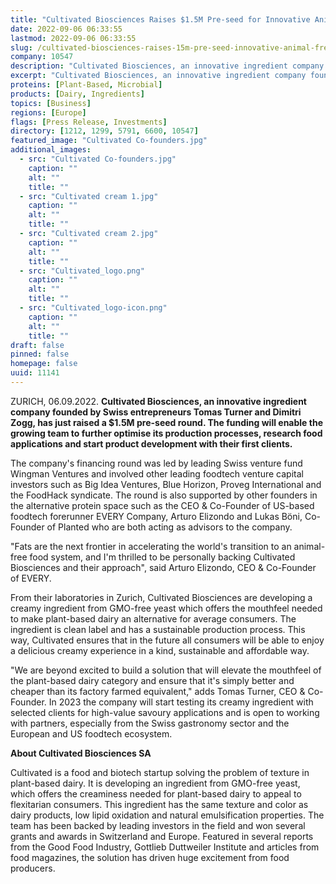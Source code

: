 ```yaml
---
title: "Cultivated Biosciences Raises $1.5M Pre-seed for Innovative Animal-Free Fats for Plant-Based Dairy"
date: 2022-09-06 06:33:55
lastmod: 2022-09-06 06:33:55
slug: /cultivated-biosciences-raises-15m-pre-seed-innovative-animal-free-fats-plant-based-dairy
company: 10547
description: "Cultivated Biosciences, an innovative ingredient company founded by Swiss entrepreneurs Tomas Turner and Dimitri Zogg, has just raised a $1.5M pre-seed round. The funding will enable the growing team to further optimise its production processes, research food applications and start product development with their first clients."
excerpt: "Cultivated Biosciences, an innovative ingredient company founded by Swiss entrepreneurs Tomas Turner and Dimitri Zogg, has just raised a $1.5M pre-seed round. The funding will enable the growing team to further optimise its production processes, research food applications and start product development with their first clients."
proteins: [Plant-Based, Microbial]
products: [Dairy, Ingredients]
topics: [Business]
regions: [Europe]
flags: [Press Release, Investments]
directory: [1212, 1299, 5791, 6600, 10547]
featured_image: "Cultivated Co-founders.jpg"
additional_images:
  - src: "Cultivated Co-founders.jpg"
    caption: ""
    alt: ""
    title: ""
  - src: "Cultivated cream 1.jpg"
    caption: ""
    alt: ""
    title: ""
  - src: "Cultivated cream 2.jpg"
    caption: ""
    alt: ""
    title: ""
  - src: "Cultivated_logo.png"
    caption: ""
    alt: ""
    title: ""
  - src: "Cultivated_logo-icon.png"
    caption: ""
    alt: ""
    title: ""
draft: false
pinned: false
homepage: false
uuid: 11141
---
```

ZURICH, 06.09.2022. **Cultivated Biosciences, an innovative ingredient
company founded by Swiss entrepreneurs Tomas Turner and Dimitri Zogg,
has just raised a \$1.5M pre-seed round. The funding will enable the
growing team to further optimise its production processes, research food
applications and start product development with their first clients.**

The company's financing round was led by leading Swiss venture fund
Wingman Ventures and involved other leading foodtech venture capital
investors such as Big Idea Ventures, Blue Horizon, Proveg International
and the FoodHack syndicate. The round is also supported by other
founders in the alternative protein space such as the CEO & Co-Founder
of US-based foodtech forerunner EVERY Company, Arturo Elizondo and Lukas
Böni, Co-Founder of Planted who are both acting as advisors to the
company.

\"Fats are the next frontier in accelerating the world\'s transition to
an animal-free food system, and I\'m thrilled to be personally backing
Cultivated Biosciences and their approach\", said Arturo Elizondo, CEO &
Co-Founder of EVERY.

From their laboratories in Zurich, Cultivated Biosciences are developing
a creamy ingredient from GMO-free yeast which offers the mouthfeel
needed to make plant-based dairy an alternative for average consumers.
The ingredient is clean label and has a sustainable production process.
This way, Cultivated ensures that in the future all consumers will be
able to enjoy a delicious creamy experience in a kind, sustainable and
affordable way.

"We are beyond excited to build a solution that will elevate the
mouthfeel of the plant-based dairy category and ensure that it's simply
better and cheaper than its factory farmed equivalent," adds Tomas
Turner, CEO & Co-Founder. In 2023 the company will start testing its
creamy ingredient with selected clients for high-value savoury
applications and is open to working with partners, especially from the
Swiss gastronomy sector and the European and US foodtech ecosystem.

**About Cultivated Biosciences SA**

Cultivated is a food and biotech startup solving the problem of texture
in plant-based dairy. It is developing an ingredient from GMO-free
yeast, which offers the creaminess needed for plant-based dairy to
appeal to flexitarian consumers. This ingredient has the same texture
and color as dairy products, low lipid oxidation and natural
emulsification properties. The team has been backed by leading investors
in the field and won several grants and awards in Switzerland and
Europe. Featured in several reports from the Good Food Industry,
Gottlieb Duttweiler Institute and articles from food magazines, the
solution has driven huge excitement from food producers.
